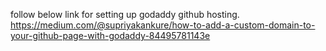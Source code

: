 follow below link for setting up godaddy github hosting.
https://medium.com/@supriyakankure/how-to-add-a-custom-domain-to-your-github-page-with-godaddy-84495781143e
